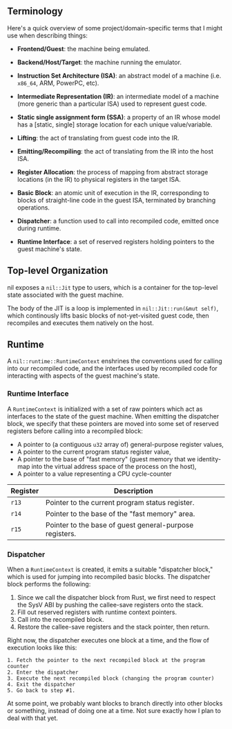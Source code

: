 
## Terminology
Here's a quick overview of some project/domain-specific terms that I might use 
when describing things:

- **Frontend/Guest**: the machine being emulated.

- **Backend/Host/Target**: the machine running the emulator.

- **Instruction Set Architecture (ISA)**: an abstract model of a machine
  (i.e. `x86_64`, ARM, PowerPC, etc).

- **Intermediate Representation (IR)**: an intermediate model of a machine 
  (more generic than a particular ISA) used to represent guest code.

- **Static single assignment form (SSA)**: a property of an IR whose model
  has a [static, single] storage location for each unique value/variable.

- **Lifting**: the act of translating from guest code into the IR.

- **Emitting/Recompiling**: the act of translating from the IR into the
  host ISA.

- **Register Allocation**: the process of mapping from abstract storage
  locations (in the IR) to physical registers in the target ISA.

- **Basic Block**: an atomic unit of execution in the IR, corresponding to
  blocks of straight-line code in the guest ISA, terminated by branching 
  operations.

- **Dispatcher**: a function used to call into recompiled code, emitted once
  during runtime.

- **Runtime Interface**: a set of reserved registers holding pointers to the
  guest machine's state.


## Top-level Organization
nil exposes a `nil::Jit` type to users, which is a container for the top-level 
state associated with the guest machine.

The body of the JIT is a loop is implemented in `nil::Jit::run(&mut self)`, 
which continously lifts basic blocks of not-yet-visited guest code, then 
recompiles and executes them natively on the host.

## Runtime
A `nil::runtime::RuntimeContext` enshrines the conventions used for calling 
into our recompiled code, and the interfaces used by recompiled code for 
interacting with aspects of the guest machine's state.

### Runtime Interface
A `RuntimeContext` is initialized with a set of raw pointers which act as
interfaces to the state of the guest machine. When emitting the dispatcher
block, we specify that these pointers are moved into some set of reserved
registers before calling into a recompiled block:

- A pointer to (a contiguous `u32` array of) general-purpose register values,
- A pointer to the current program status register value,
- A pointer to the base of "fast memory" (guest memory that we identity-map 
  into the virtual address space of the process on the host),
- A pointer to a value representing a CPU cycle-counter

| Register | Description                                                |
| -------- | ---------------------------------------------------------- |
| `r13`    | Pointer to the current program status register.            |
| `r14`    | Pointer to the base of the "fast memory" area.             |
| `r15`    | Pointer to the base of guest general-purpose registers.    |

### Dispatcher
When a `RuntimeContext` is created, it emits a suitable "dispatcher block,"
which is used for jumping into recompiled basic blocks. The dispatcher block
performs the following:

1. Since we call the dispatcher block from Rust, we first need to respect the 
   SysV ABI by pushing the callee-save registers onto the stack.
2. Fill out reserved registers with runtime context pointers.
3. Call into the recompiled block.
4. Restore the callee-save registers and the stack pointer, then return.

Right now, the dispatcher executes one block at a time, and the flow of 
execution looks like this:

	1. Fetch the pointer to the next recompiled block at the program counter
	2. Enter the dispatcher
	3. Execute the next recompiled block (changing the program counter)
	4. Exit the dispatcher
	5. Go back to step #1.

At some point, we probably want blocks to branch directly into other blocks
or something, instead of doing one at a time. Not sure exactly how I plan to
deal with that yet.



